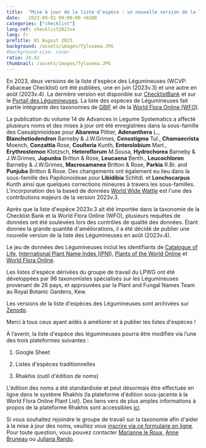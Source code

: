 ```yaml
---
title:  "Mise à jour de la liste d'espèce : un nouvelle version de la liste des Légumineuses (2023v.4) a été publiée sur Zenodo"
date:   2023-09-01 09:00:00 +0100
categories: ["checklist"]
lang-ref: checklist2023v4
lang: fr
preTitle: 01 August 2023
background: /assets/images/Tylosema.JPG
#background-size: cover
ratio: 24.42
thumbnail: /assets/images/Tylosema.JPG
---
```



En 2023, deux versions de la liste d'espèce des Légumineuses (WCVP: Fabaceae Checklist) ont été publiées, une en juin (2023v.3) et une autre en août (2023v.4). La dernière version est disponible sur [ChecklistBank](https://www.checklistbank.org/) et sur le [Portail des Légumineuses](https://www.legumedata.org/fr/). La liste des espèces de Légumineuses fait partie intégrante des taxonomies de [GBIF](https://www.gbif.org/) et de la [World Flora Online (WFO)](https://www.worldfloraonline.org/).

La publication du volume 14 de Advances in Legume Systematics a affecté plusieurs noms et des mises à jour ont été enregistrées dans la sous-famille des Caesalpinioideae pour **Abarema** Pittier, **Adenanthera** L., **Blanchetiodendron** Barneby & J.W.Grimes, **Cenostigma** Tul., **Chamaecrista** Moench, **Conzattia** Rose, **Coulteria** Kunth, **Enterolobium** Mart., **Erythrostemon** Klotzsch, **Heteroflorum** M.Sousa, **Hydrochorea** Barneby & J.W.Grimes, **Jupunba** Britton & Rose, **Leucaena** Benth., **Leucochloron** Barneby & J.W.Grimes, **Macrosamanea** Britton & Rose, **Parkia** R.Br. and **Punjuba** Britton & Rose. Des changements ont également eu lieu dans la sous-famille des Papilionoideae pour **Libidibia** Schltdl. et **Lonchocarpus** Kunth ainsi que quelques corrections mineures à travers les sous-familles. L'incorporation des la based de données [World Wide Wattle](http://worldwidewattle.com/) est l'une des contributions majeurs de la version 2023v.3.

Après que la liste d'espèce 2023v.3 ait été importée dans la taxonomie de la Checklist Bank et la World Flora Online (WFO), plusieurs requêtes de données ont été soulevées lors des contrôles de qualité des données. Étant donnée la grande quantité d'améliorations, il a été décidé de publier une nouvelle version de la liste des Légumineuses en août (2023v.4). 

Le jeu de données des Légumineuses inclut les identifiants de [Catalogue of Life](https://www.catalogueoflife.org/), [International Plant Name Index (IPNI)](https://www.ipni.org/), [Plants of the World Online](https://powo.science.kew.org/) et [World Flora Online](https://www.worldfloraonline.org/).

Les listes d'espèce dérivées du groupe de travail du LPWG ont été développées par 96 taxonomistes spécialisés sur les Légumineuses provenant de 26 pays, et approuvées par la Plant and Fungal Names Team au Royal Botanic Gardens, Kew.

Les versions de la liste d'espèces des Légumineuses sont archivées sur [Zenodo](https://doi.org/10.5281/zenodo.6451530).

Merci à tous ceux ayant aidés à améliorer et à publier les listes d'espèces !

À l’avenir, la liste d'espèce des légumineuses pourra être modifiée via l’une des trois plateformes suivantes :

1. Google Sheet

2. Listes d'espèces traditionnelles

3. Rhakhis (outil d'édition de noms)


L'édition des noms a été standardisée et peut désormais être effectuée en ligne dans le système Rhakhis (la plateforme d'édition sous-jacente à la World Flora Online Plant List). Des liens vers de plus amples informations à propos de la plateforme Rhakhis sont accessibles [ici](https://plant-list-docs.rbge.info/rhakhis/).

Si vous souhaitez rejoindre le groupe de travail sur la taxonomie afin d'aider à la mise à jour des noms, veuillez vous [inscrire via ce formulaire en ligne](https://docs.google.com/forms/d/e/1FAIpQLSfCrUgmzIEgNBM6snTl_cTQhiiRloPlUQ0kon2Lj-KIoCY_nA/viewform?usp=sharing). Pour toute question, vous pouvez contacter [Marianne le Roux](mailto:m.leroux@sanbi.org.za), [Anne Bruneau](mailto:anne.bruneau@umontreal.ca) ou [Juliana Rando](ju_rando@hotmail.com).
